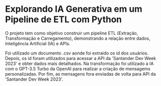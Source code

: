 # Explorando IA Generativa em um Pipeline de ETL com Python

O projeto tem como objetivo construir um pipeline ETL (Extração, Transformação e Carregamento), demonstrando a relação entre dados, Inteligência Artificial (IA) e APIs.

Foi utilizado um documento .csv aonde foi extraido os id dos usuários. Depois, os id foram utilizados para acessar a API da 'Santander Dev Week 2023' e obter dados mais detalhados. Na transformação foi utilizado a IA com o GPT-3.5 Turbo da OpenAI para realizar a criação de mensagems personalizadas. Por fim, as mensagens fora enviadas de volta para API da 'Santander Dev Week 2023'.